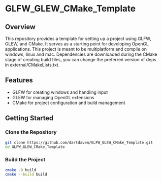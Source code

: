 # GLFW_GLEW_CMake_Template

## Overview
This repository provides a template for setting up a project using GLFW, GLEW, and CMake. It serves as a starting point for developing OpenGL applications.
This project is meant to be multiplatform and compile on windows, linux and mac.
Dependencies are downloaded during the CMake stage of creating build files, you can change the preferred version of deps in external/CMakeLists.txt.

## Features
- GLFW for creating windows and handling input
- GLEW for managing OpenGL extensions
- CMake for project configuration and build management

## Getting Started

### Clone the Repository
```sh
git clone https://github.com/dartdaven/GLFW_GLEW_CMake_Template.git
cd GLFW_GLEW_CMake_Template
```

### Build the Project
```sh
cmake -B build
cmake --build build
```
